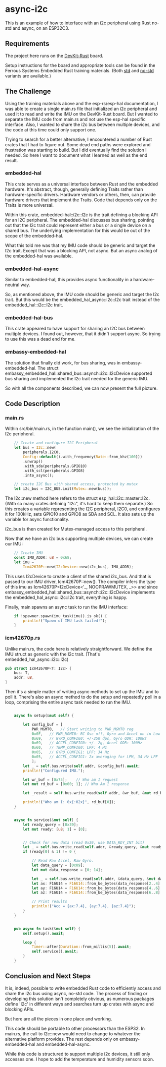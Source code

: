 # async-i2c
This is an example of how to interface with an i2c peripheral using Rust no-std and async, on an ESP32C3.


## Requirements
The project here runs on the [DevKit-Rust](https://www.espressif.com/en/dev-board/esp32-c3-devkit-rust-1-en) board.

Setup instructions for the board and appropriate tools can be found in the Ferrous Systems Embedded Rust training materials. (Both [std](https://docs.esp-rs.org/std-training/) and [no-std](https://docs.espressif.com/projects/rust/no_std-training/) variants are available.)

## The Challenge
Using the training materials above and the esp-rs/esp-hal documentation, I was able to create a single main.rs file that initialized an i2c peripheral and used it to read and write the IMU on the DevKit-Rust board.  But I wanted to separate the IMU code from main.rs and not use the esp-hal specific interface.  Also, I wanted to share the i2c bus between multiple devices, and the code at this time could only support one.

Trying to search for a better alternative, I encountered a number of Rust crates that I had to figure out.  Some dead end paths were explored and frustration was starting to build.  But I did eventually find the solution I needed.  So here I want to document what I learned as well as the end result.

### embedded-hal
This crate serves as a universal interface between Rust and the embedded hardware.  It's abstract, though, generally defining Traits rather than hardware-specific drivers.  Hardware vendors or others, then, can provide hardware drivers that implement the Traits.  Code that depends only on the Traits is more universal.

Within this crate, embedded-hal::i2c::I2c is the trait defining a blocking API for an I2C peripheral.  The embedded-hal discusses bus sharing, pointing out that the I2c trait could represent either a bus or a single device on a shared bus.  The underlying implementation for this would be out of the scope of the embedded-hal.

What this told me was that my IMU code should be generic and target the I2c trait.  Except that was a blocking API, not async.  But an async analog of the embedded-hal was available.

### embedded-hal-async
Similar to embedded-hal, this provides async functionality in a hardware-neutral way.

So, as mentioned above, the IMU code should be generic and target the I2c trait.  But this would be the embedded_hal_async::i2c::I2c trait instead of the embedded_hal::i2c::I2c trait.

### embedded-hal-bus
This crate appeared to have support for sharing an I2C bus between multiple devices.  I found out, however, that it didn't support async.  So trying to use this was a dead end for me.  

### embassy-embedded-hal
The solution that finally did work, for bus sharing, was in embassy-embedded-hal.  The struct embassy_embedded_hal::shared_bus::asynch::i2c::I2cDevice supported bus sharing and implemented the I2c trait needed for the generic IMU.

So with all the components described, we can now present the full picture.

## Code Description

### main.rs
Within src/bin/main.rs, in the function main(), we see the initialization of the I2c peripheral.
```rust
    // Create and configure I2C Peripheral
    let bus = I2c::new(
        peripherals.I2C0,
        Config::default().with_frequency(Rate::from_khz(100)))
        .unwrap()
        .with_sda(peripherals.GPIO10)
        .with_scl(peripherals.GPIO8)
        .into_async();

    // create I2C Bus with shared access, protected by mutex
    let i2c_bus = I2C_BUS.init(Mutex::new(bus));
```

The I2c::new method here refers to the struct esp_hal::i2c::master::I2c.  (With so many crates defining "I2c", it's hard to keep them separate.)  So this creates a variable representing the I2C peripheral, I2C0, and configures it for 100kHz, sets GPIO10 and GPIO8 as SDA and SCL.  It also sets up the variable for async functionality.

i2c_bus is then created for Mutex-managed access to this peripheral.

Now that we have an i2c bus supporting multiple devices, we can create our IMU:
```rust
    // Create IMU
    const IMU_ADDR: u8 = 0x68;
    let imu = 
        Icm42670P::new(I2cDevice::new(i2c_bus), IMU_ADDR);
```

This uses I2cDevice to create a client of the shared i2c_bus.  And that is passed to our IMU driver, Icm42670P::new().  The compiler infers the type of this imu as Icm42670P<I2cDevice<\'_, NOOPRAWMUTEX, _>> and since embassy_embedded_hal::shared_bus::asynch::i2c::I2cDevice implements the embedded_hal_async::i2c::I2c trait, everything is happy.

Finally, main spawns an async task to run the IMU interface:
```rust
    if !spawner.spawn(imu_task(imu)).is_ok() {
        println!("Spawn of IMU task failed!");
    }
```

### icm42670p.rs

Unlike main.rs, the code here is relatively straightforward.  We define the IMU struct as generic with the I2c trait.  (That's embedded_hal_async::i2c::I2c)

```Rust
pub struct Icm42670P<T: I2c> {
    bus: T,
    addr: u8,
}
```

Then it's a simple matter of writing async methods to set up the IMU and to poll it.  There's also an async method to do the setup and repeatedly poll in a loop, comprising the entire async task needed to run the IMU.

```Rust

    async fn setup(&mut self) {

        let config_buf = [
            PWR_MGMT0,   // Start writing to PWR_MGMT0 reg
            0x0F,   // PWR_MGMT0: RC Osc off, Gyro and Accel on in Low Noise Mode
            0x69,   // GYRO_CONFIG0: +/-250 dps, Gyro ODR: 100Hz 
            0x69,   // ACCEL_CONFIG0: +/- 2g, Accel ODR: 100Hz
            0x60,   // TEMP_CONFIG0: LPF: 4 Hz
            0x05,   // GYRO_CONFIG1: LPF: 34 Hz
            0x05,   // ACCEL_CONFIG1: 2x averaging for LPM, 34 Hz LPF
            ];
        let _ = self.bus.write(self.addr, &config_buf).await;
        println!("Configured IMU.");

        let wr_buf = [0x75];    // Who am I request
        let mut rd_buf = [0x00; 1]; // Who Am I response

        let _result = self.bus.write_read(self.addr, &wr_buf, &mut rd_buf).await;

        println!("Who am I: 0x{:02x}", rd_buf[0]);
    }
```

```Rust

    async fn service(&mut self) {
        let ready_query = [0x39];
        let mut ready: [u8; 1] = [0];


        // Check for new data (read 0x39, use DATA_RDY_INT bit)
        let _ = self.bus.write_read(self.addr, &ready_query, &mut ready).await; 
        if (ready[0] & 1) != 0 {

            // Read Raw Accel, Raw Gyro.
            let data_query = [0x09];
            let mut data_response = [0; 14];

            let _ = self.bus.write_read(self.addr, &data_query, &mut data_response).await;
            let ax: F16U14 = F16U14::from_be_bytes(data_response[2..4].try_into().unwrap());
            let ay: F16U14 = F16U14::from_be_bytes(data_response[4..6].try_into().unwrap());
            let az: F16U14 = F16U14::from_be_bytes(data_response[6..8].try_into().unwrap());

            // Print results
            println!("Acc = {ax:7.4}, {ay:7.4}, {az:7.4}");
        }
    }
```

```Rust

    pub async fn task(&mut self) {
        self.setup().await;

        loop {
            Timer::after(Duration::from_millis(5)).await;
            self.service().await;
        }
    }
```

## Conclusion and Next Steps

It is, indeed, possible to write embedded Rust code to efficiently access and share the i2c bus using async, no-std code.  The process of finding or developing this solution isn't completely obvious, as numerous packages define 'I2c' in different ways and searches turn up crates with async and blocking APIs.  

But here are all the pieces in one place and working.

This code should be portable to other processors than the ESP32.  In main.rs, the call to I2c::new would need to change to whatever the alternative platform provides.  The rest depends only on embassy-embedded-hal and embedded-hal-async.

While this code is structured to support multiple i2c devices, it still only accesses one.  I hope to add the temperature and humidity sensors soon.

